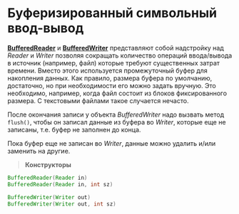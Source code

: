 # Буферизированный символьный ввод-вывод

[**BufferedReader**][1] и [**BufferedWriter**][2] представляют собой надстройку над _Reader_ и  _Writer_ позволяя сокращать количество операций ввода/вывода в источник (например, файл) которые требуют существенных затрат времени. 
Вместо этого используется промежуточный буфер для накопления данных. 
Как правило, размера буфера по умолчанию, достаточно, но при необходимости его можно задать вручную. 
Это необходимо, например, когда файл состоит из блоков фиксированного размера. 
С текстовыми файлами такое случается нечасто.

 После окончания записи у объекта _BufferedWriter_ надо вызвать метод `flush()`, чтобы он записал данные из буфера во _Writer_, которые еще не записаны, т.е. буфер не заполнен до конца.
 
 Пока буфер еще не записан во _Writer_, данные можно удалить и/или заменить на другие.
 
 >**Конструкторы**
 ```java
 BufferedReader(Reader in)
 BufferedReader(Reader in, int sz)
 
 BufferedWriter(Writer out)
 BufferedWriter(Writer out, int sz)
 ```
 
 [1]: https://docs.oracle.com/javase/8/docs/api/java/io/BufferedReader.html
 [2]: https://docs.oracle.com/javase/8/docs/api/java/io/BufferedWriter.html
